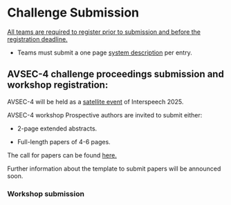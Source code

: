 # Challenge Submission
<u>All teams are required to register prior to submission and before the registration deadline.</u>

- Teams must submit a one page [system description](https://challenge.cogmhear.org/#/getting-started/systems-description) per entry. 

## AVSEC-4 challenge proceedings submission and workshop registration:

AVSEC-4 will be held as a [satellite event](https://www.interspeech2025.org/satellite-events) of Interspeech 2025. 


AVSEC-4 workshop
Prospective authors are invited to submit either: 

- 2-page extended abstracts.

- Full-length papers of 4-6 pages.


The call for papers can be found [here.](call-for-papers.md)

Further information about the template to submit papers will be announced soon.

[//]: # (Please follow the [INTERSPEECH template]&#40;https://interspeech2024.org/author-resources/&#41; for preparing your submission. )


### Workshop submission

[//]: # ()
[//]: # (**Paper submission is now open!**)

[//]: # (You can make your submission [here.]&#40;https://cmt3.research.microsoft.com/AVSEC2024&#41;)

[//]: # ()
[//]: # (### Workshop registration:)

[//]: # ()
[//]: # (**Workshop registration costs:**)

[//]: # (- Non-member registration: €45 EUR &#40;£ 38&#41;)

[//]: # (- Non-member student registration: €30 EUR &#40;£ 26&#41;)

[//]: # (- ISCA Member registration: €40 EUR &#40;£ 34&#41;)

[//]: # (- ISCA Member student registration: €25 EUR &#40;£ 21&#41;)

[//]: # ()
[//]: # (Registration is now open. You have two options to register:)

[//]: # ()
[//]: # (- Register for the workshop and Interspeech [here.]&#40;https://interspeech2024.org/satellite/&#41;)

[//]: # ()
[//]: # (- Register for the workshop alone: [here.]&#40;https://www.epay.ed.ac.uk/conferences-and-events/college-of-science-and-engineering/school-of-informatics/informatics-events/3rd-cog-mhear-audio-visual-speech-enhancement-challenge-avsec-3&#41;)

[//]: # ()
[//]: # (  **Note: Due to requirements of the payment system, prices for the workshop alone registration are given in GBP.**. )

[//]: # ()
[//]: # (# Evaluation)

[//]: # ()
[//]: # (Evaluation of the systems will be performed by running listening tests with human participants. )

[//]: # ()
[//]: # (A few remarks about the submission:)

[//]: # ()
[//]: # (- We expect submissions to contain enhanced audio samples only &#40;just the audio files&#41;. )

[//]: # (- If the audio files contain a different number of samples than the original files, we will zero pad &#40;or trim&#41; the signals before merging them to the video.)

[//]: # (- Teams can submit one primary and one contrastive entry per track; however, we reserve the right not to include all contrastive entries in the subjective evaluation due to time constraints.)

[//]: # ()
[//]: # ()
[//]: # (Further information about the submission to the challenge TBA. )

